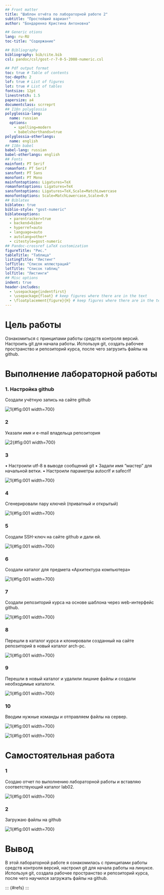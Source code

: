 ```yaml
---
## Front matter
title: "Шаблон отчёта по лабораторной работе 2"
subtitle: "Простейший вариант"
author: "Бондаренко Кристина Антоновна"

## Generic otions
lang: ru-RU
toc-title: "Содержание"

## Bibliography
bibliography: bib/cite.bib
csl: pandoc/csl/gost-r-7-0-5-2008-numeric.csl

## Pdf output format
toc: true # Table of contents
toc-depth: 2
lof: true # List of figures
lot: true # List of tables
fontsize: 12pt
linestretch: 1.5
papersize: a4
documentclass: scrreprt
## I18n polyglossia
polyglossia-lang:
  name: russian
  options:
	- spelling=modern
	- babelshorthands=true
polyglossia-otherlangs:
  name: english
## I18n babel
babel-lang: russian
babel-otherlangs: english
## Fonts
mainfont: PT Serif
romanfont: PT Serif
sansfont: PT Sans
monofont: PT Mono
mainfontoptions: Ligatures=TeX
romanfontoptions: Ligatures=TeX
sansfontoptions: Ligatures=TeX,Scale=MatchLowercase
monofontoptions: Scale=MatchLowercase,Scale=0.9
## Biblatex
biblatex: true
biblio-style: "gost-numeric"
biblatexoptions:
  - parentracker=true
  - backend=biber
  - hyperref=auto
  - language=auto
  - autolang=other*
  - citestyle=gost-numeric
## Pandoc-crossref LaTeX customization
figureTitle: "Рис."
tableTitle: "Таблица"
listingTitle: "Листинг"
lofTitle: "Список иллюстраций"
lotTitle: "Список таблиц"
lolTitle: "Листинги"
## Misc options
indent: true
header-includes:
  - \usepackage{indentfirst}
  - \usepackage{float} # keep figures where there are in the text
  - \floatplacement{figure}{H} # keep figures where there are in the text
---
```


# Цель работы

Ознакомиться с принципами работы средств контроля версий. Настроить git для начала работы. Используя git, создать рабочее пространство и репозиторий курса, после чего загрузить файлы на github.

# Выполнение лабораторной работы

### 1. Настройка github

 Создали учётную запись на сайте github 

 ![1](image/1.png){#fig:001 width=700}

### 2

Указали имя и e-mail владельца репозитория

![2](image/2.png){#fig:001 width=700}

### 3

•	Настроили utf-8 в выводе сообщений git
•	Задали имя “мастер” для начальной ветки.
•	Настроили параметры autocrlf и safecrlf

![1](image/3.png){#fig:001 width=700}

### 4

Сгенерировали пару ключей (приватный и открытый)

![1](image/4.png){#fig:001 width=700}

### 5

Создали  SSH-ключ на сайте github и дали ей.

![1](image/14.png){#fig:001 width=700}

### 6

Создали каталог для предмета «Архитектура компьютера»

![1](image/5.png){#fig:001 width=700}

### 7

Создали репозиторий курса на основе шаблона через web-интерфейс github.

![1](image/6.png){#fig:001 width=700}

### 8

Перешли в каталог курса и клонировали созданный на сайте репозиторий в новый каталог arch-pc.

![1](image/7.png){#fig:001 width=700}

### 9 

Перешли  в новый каталог и удалили лишние файлы и создали необходимые каталоги.

![1](image/8.png){#fig:001 width=700}

### 10

Вводим нужные команды и отправляем файлы на сервер.

![1](image/9.png){#fig:001 width=700}

![1](image/10.png){#fig:001 width=700}

# Самостоятельная работа

### 1

Создаю отчет по выполнению лабораторной работы и вставляю соответствующий каталог  lab02.

![1](image/15.png){#fig:001 width=700}

### 2

Загружаю файлы на github

![1](image/12.png){#fig:001 width=700}


# Вывод

В этой лабораторной работе я ознакомилась с принципами работы средств контроля версий, настроил git для начала работы на линуксе. Используя git, создала рабочее пространство и репозиторий курса, после чего научился загружать файлы на github.

::: {#refs}
:::

